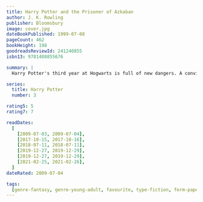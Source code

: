 ```yaml
---
title: Harry Potter and the Prisoner of Azkaban
author: J. K. Rowling
publisher: Bloomsbury
image: cover.jpg
dateBookPublished: 1999-07-08
pageCount: 462
bookHeight: 198
goodreadsReviewId: 241240855
isbn13: 9781408855676

summary: |
  Harry Potter's third year at Hogwarts is full of new dangers. A convicted murderer, Sirius Black, has broken out of Azkaban prison, and it seems he's after Harry.

series:
  title: Harry Potter
  number: 3

rating5: 5
rating7: 7

readDates:
  [
    [2009-07-03, 2009-07-04],
    [2017-10-15, 2017-10-16],
    [2018-07-11, 2018-07-11],
    [2019-12-27, 2019-12-29],
    [2019-12-27, 2019-12-29],
    [2021-02-25, 2021-02-26],
  ]
dateRated: 2009-07-04

tags:
  [genre-fantasy, genre-young-adult, favourite, type-fiction, form-paperback]
---
```

